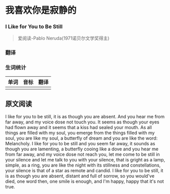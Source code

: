 # 我喜欢你是寂静的
### I Like for You to Be Still
>爱阅读-Pablo Neruda(1971诺贝尔文学奖得主)

### 翻译

### 生词统计
| 单词 | 音标 | 翻译 |
|-|-|-|
|  |  |  |

## 原文阅读
I like for you to be still, it is as though you are absent.
And you hear me from far away, and my voice dose not touch you.
It seems as though your eyes had flown away and it seems that a kiss had sealed your mouth.
As all things are filled with my soul, you emerge from the things filled with my soul, you are like my soul, a butterfly of dream and you are like the word: Melancholy.
I like for you to be still and you seem far away, it sounds as though you are lamenting, a butterfly cooing like a dove and you hear me from far away, and my voice dose not reach you, let me come to be still in your silence and let me talk to you with your silence, that is gright as a lamp, simple, as a ring, you are like the night with its stillness and constellations, your silence is that of a star as remote and candid.
I like for you to be still, it is as though you are absent, distant and full of sorrow, so you would've died, one word then, one smile is enough, and I'm happy, happy that it's not true.